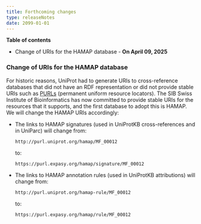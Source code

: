 ```yaml
---
title: Forthcoming changes
type: releaseNotes
date: 2099-01-01
---
```



**Table of contents**

   * Change of URIs for the HAMAP database - **On April 09, 2025**

### Change of URIs for the HAMAP database

For historic reasons, UniProt had to generate URIs to cross-reference databases that did not have an RDF representation or did not provide stable URIs such as [PURLs](https://en.wikipedia.org/wiki/Persistent_uniform_resource_locator) (permanent uniform resource locators). The SIB Swiss Institute of Bioinformatics has now committed to provide stable URIs for the resources that it supports, and the first database to adopt this is HAMAP. We will change the HAMAP URIs accordingly:
 
* The links to HAMAP signatures (used in UniProtKB cross-references and in UniParc) will change from:  
    ```
    http://purl.uniprot.org/hamap/MF_00012
    ```  
  to:  
    ```
    https://purl.expasy.org/hamap/signature/MF_00012
    ```

* The links to HAMAP annotation rules (used in UniProtKB attributions) will change from:  
    ```
    http://purl.uniprot.org/hamap-rule/MF_00012
    ```  
  to:  
    ```
    https://purl.expasy.org/hamap/rule/MF_00012
    ```
